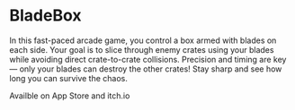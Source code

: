 # BladeBox
 
In this fast-paced arcade game, you control a box armed with blades on each side. 
Your goal is to slice through enemy crates using your blades while avoiding direct crate-to-crate collisions. 
Precision and timing are key — only your blades can destroy the other crates! Stay sharp and see how long you can survive the chaos.

Availble on App Store and itch.io

